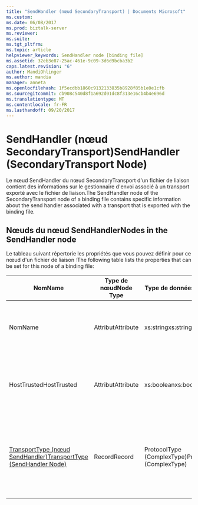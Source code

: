 ```yaml
---
title: "SendHandler (nœud SecondaryTransport) | Documents Microsoft"
ms.custom: 
ms.date: 06/08/2017
ms.prod: biztalk-server
ms.reviewer: 
ms.suite: 
ms.tgt_pltfrm: 
ms.topic: article
helpviewer_keywords: SendHandler node [binding file]
ms.assetid: 32eb3e87-25ac-461e-9c09-3d6d9bcba3b2
caps.latest.revision: "6"
author: MandiOhlinger
ms.author: mandia
manager: anneta
ms.openlocfilehash: 1f5ecdbb1860c9132133835b8928f85b1e0e1cfb
ms.sourcegitcommit: cb908c540d8f1a692d01dc8f313e16cb4b4e696d
ms.translationtype: MT
ms.contentlocale: fr-FR
ms.lasthandoff: 09/20/2017
---
```

# <a name="sendhandler-secondarytransport-node"></a><span data-ttu-id="a7eba-102">SendHandler (nœud SecondaryTransport)</span><span class="sxs-lookup"><span data-stu-id="a7eba-102">SendHandler (SecondaryTransport Node)</span></span>
<span data-ttu-id="a7eba-103">Le nœud SendHandler du nœud SecondaryTransport d'un fichier de liaison contient des informations sur le gestionnaire d'envoi associé à un transport exporté avec le fichier de liaison.</span><span class="sxs-lookup"><span data-stu-id="a7eba-103">The SendHandler node of the SecondaryTransport node of a binding file contains specific information about the send handler associated with a transport that is exported with the binding file.</span></span>  
  
## <a name="nodes-in-the-sendhandler-node"></a><span data-ttu-id="a7eba-104">Nœuds du nœud SendHandler</span><span class="sxs-lookup"><span data-stu-id="a7eba-104">Nodes in the SendHandler node</span></span>  
 <span data-ttu-id="a7eba-105">Le tableau suivant répertorie les propriétés que vous pouvez définir pour ce nœud d'un fichier de liaison :</span><span class="sxs-lookup"><span data-stu-id="a7eba-105">The following table lists the properties that can be set for this node of a binding file:</span></span>  
  
|<span data-ttu-id="a7eba-106">**Nom**</span><span class="sxs-lookup"><span data-stu-id="a7eba-106">**Name**</span></span>|<span data-ttu-id="a7eba-107">**Type de nœud**</span><span class="sxs-lookup"><span data-stu-id="a7eba-107">**Node Type**</span></span>|<span data-ttu-id="a7eba-108">**Type de données**</span><span class="sxs-lookup"><span data-stu-id="a7eba-108">**Data Type**</span></span>|<span data-ttu-id="a7eba-109">**Description**</span><span class="sxs-lookup"><span data-stu-id="a7eba-109">**Description**</span></span>|<span data-ttu-id="a7eba-110">**Restrictions**</span><span class="sxs-lookup"><span data-stu-id="a7eba-110">**Restrictions**</span></span>|<span data-ttu-id="a7eba-111">**Commentaires**</span><span class="sxs-lookup"><span data-stu-id="a7eba-111">**Comments**</span></span>|  
|--------------|-------------------|-------------------|---------------------|----------------------|------------------|  
|<span data-ttu-id="a7eba-112">Nom</span><span class="sxs-lookup"><span data-stu-id="a7eba-112">Name</span></span>|<span data-ttu-id="a7eba-113">Attribut</span><span class="sxs-lookup"><span data-stu-id="a7eba-113">Attribute</span></span>|<span data-ttu-id="a7eba-114">xs:string</span><span class="sxs-lookup"><span data-stu-id="a7eba-114">xs:string</span></span>|<span data-ttu-id="a7eba-115">Spécifie le nom du gestionnaire d'envoi associé au transport.</span><span class="sxs-lookup"><span data-stu-id="a7eba-115">Specifies the name of the send handler associated with the transport.</span></span>|<span data-ttu-id="a7eba-116">Facultatif</span><span class="sxs-lookup"><span data-stu-id="a7eba-116">Not required</span></span>|<span data-ttu-id="a7eba-117">Valeur par défaut : vide</span><span class="sxs-lookup"><span data-stu-id="a7eba-117">Default value: empty</span></span>|  
|<span data-ttu-id="a7eba-118">HostTrusted</span><span class="sxs-lookup"><span data-stu-id="a7eba-118">HostTrusted</span></span>|<span data-ttu-id="a7eba-119">Attribut</span><span class="sxs-lookup"><span data-stu-id="a7eba-119">Attribute</span></span>|<span data-ttu-id="a7eba-120">xs:boolean</span><span class="sxs-lookup"><span data-stu-id="a7eba-120">xs:boolean</span></span>|<span data-ttu-id="a7eba-121">Spécifie si l'hôte associé au gestionnaire d'envoi est approuvé.</span><span class="sxs-lookup"><span data-stu-id="a7eba-121">Specifies whether the host associated with the send handler is trusted.</span></span>|<span data-ttu-id="a7eba-122">Requis</span><span class="sxs-lookup"><span data-stu-id="a7eba-122">Required</span></span>|<span data-ttu-id="a7eba-123">Valeur par défaut : Aucun</span><span class="sxs-lookup"><span data-stu-id="a7eba-123">Default value: none</span></span><br /><br /> <span data-ttu-id="a7eba-124">La valeur **true** si l’hôte est approuvé, sinon la valeur **false**.</span><span class="sxs-lookup"><span data-stu-id="a7eba-124">Set to **true** if host is trusted, otherwise set to **false**.</span></span>|  
|[<span data-ttu-id="a7eba-125">TransportType (nœud SendHandler)</span><span class="sxs-lookup"><span data-stu-id="a7eba-125">TransportType (SendHandler Node)</span></span>](../core/transporttype-sendhandler-node.md)|<span data-ttu-id="a7eba-126">Record</span><span class="sxs-lookup"><span data-stu-id="a7eba-126">Record</span></span>|<span data-ttu-id="a7eba-127">ProtocolType (ComplexType)</span><span class="sxs-lookup"><span data-stu-id="a7eba-127">ProtocolType (ComplexType)</span></span>|<span data-ttu-id="a7eba-128">Spécifie le type de transport, qui correspond également au nom de l'adaptateur utilisé avec ce gestionnaire d'envoi.</span><span class="sxs-lookup"><span data-stu-id="a7eba-128">Specifies the transport type, which is also the name of the adapter used with this send handler.</span></span>|<span data-ttu-id="a7eba-129">Requis</span><span class="sxs-lookup"><span data-stu-id="a7eba-129">Required</span></span>|<span data-ttu-id="a7eba-130">Valeur par défaut : Aucun</span><span class="sxs-lookup"><span data-stu-id="a7eba-130">Default value: none</span></span>|